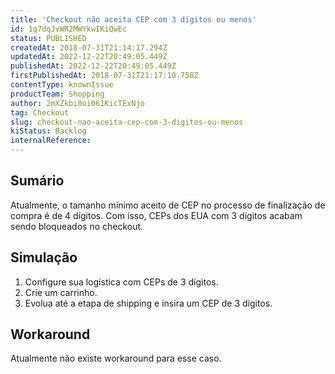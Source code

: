 ```yaml
---
title: 'Checkout não aceita CEP com 3 dígitos ou menos'
id: 1q7dqJvWR2MWYkwIKiQwEc
status: PUBLISHED
createdAt: 2018-07-31T21:14:17.294Z
updatedAt: 2022-12-22T20:49:05.449Z
publishedAt: 2022-12-22T20:49:05.449Z
firstPublishedAt: 2018-07-31T21:17:10.758Z
contentType: knownIssue
productTeam: Shopping
author: 2mXZkbi0oi061KicTExNjo
tag: Checkout
slug: checkout-nao-aceita-cep-com-3-digitos-ou-menos
kiStatus: Backlog
internalReference: 
---
```


## Sumário

Atualmente, o tamanho mínimo aceito de CEP no processo de finalização de compra é de 4 dígitos. Com isso, CEPs dos EUA com 3 dígitos acabam sendo bloqueados no checkout.

## Simulação

1. Configure sua logística com CEPs de 3 dígitos.
2. Crie um carrinho.
3. Evolua até a etapa de shipping e insira um CEP de 3 dígitos.

## Workaround

Atualmente não existe workaround para esse caso.

